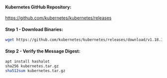   #### Kubernetes GitHub Repository:

  https://github.com/kubernetes/kubernetes/releases

  #### Step 1 - Download Binaries:
  ```sh
  wget https://github.com/kubernetes/kubernetes/releases/download/v1.18.12/kubernetes.tar.gz
  ```

  #### Step 2 - Verify the Message Digest:
  ```sh
  apt install hashalot
  sha256 kubernetes.tar.gz
  sha512sum kubernetes.tar.gz
  ```
